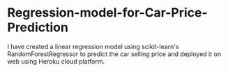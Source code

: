# Regression-model-for-Car-Price-Prediction

I have created a linear regression model using scikit-learn's RandomForestRegressor to predict the car selling price and deployed it on web using Heroku cloud platform.
